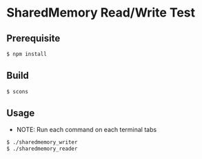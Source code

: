 # SharedMemory Read/Write Test

## Prerequisite

```bash
$ npm install
```

## Build

```bash
$ scons
```

## Usage

- NOTE: Run each command on each terminal tabs

```bash
$ ./sharedmemory_writer
$ ./sharedmemory_reader
```
